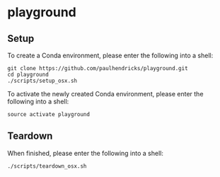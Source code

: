 # playground

## Setup

To create a Conda environment, please enter the following into a shell:

```shell
git clone https://github.com/paulhendricks/playground.git
cd playground
./scripts/setup_osx.sh
```

To activate the newly created Conda environment, please enter the following into a shell:

```shell
source activate playground
```

## Teardown

When finished, please enter the following into a shell:

```shell
./scripts/teardown_osx.sh
```

